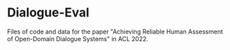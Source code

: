 # Dialogue-Eval

Files of code and data for the paper "Achieving Reliable Human Assessment of Open-Domain Dialogue Systems" in ACL 2022.
